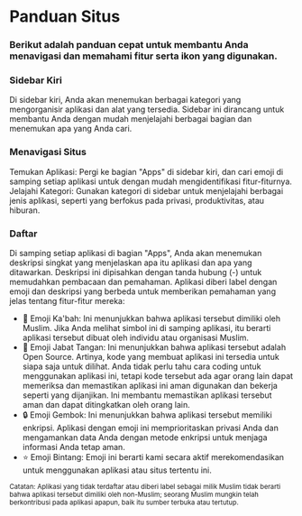 # Panduan Situs

### Berikut adalah panduan cepat untuk membantu Anda menavigasi dan memahami fitur serta ikon yang digunakan.

### Sidebar Kiri
Di sidebar kiri, Anda akan menemukan berbagai kategori yang mengorganisir aplikasi dan alat yang tersedia. Sidebar ini dirancang untuk membantu Anda dengan mudah menjelajahi berbagai bagian dan menemukan apa yang Anda cari.

### Menavigasi Situs
Temukan Aplikasi: Pergi ke bagian "Apps" di sidebar kiri, dan cari emoji di samping setiap aplikasi untuk dengan mudah mengidentifikasi fitur-fiturnya.
Jelajahi Kategori: Gunakan kategori di sidebar untuk menjelajahi berbagai jenis aplikasi, seperti yang berfokus pada privasi, produktivitas, atau hiburan.

### Daftar
Di samping setiap aplikasi di bagian "Apps", Anda akan menemukan deskripsi singkat yang menjelaskan apa itu aplikasi dan apa yang ditawarkan. Deskripsi ini dipisahkan dengan tanda hubung (-) untuk memudahkan pembacaan dan pemahaman.
Aplikasi diberi label dengan emoji dan deskripsi yang berbeda untuk memberikan pemahaman yang jelas tentang fitur-fitur mereka:
- 🕋 Emoji Ka'bah: Ini menunjukkan bahwa aplikasi tersebut dimiliki oleh Muslim. Jika Anda melihat simbol ini di samping aplikasi, itu berarti aplikasi tersebut dibuat oleh individu atau organisasi Muslim.
- 🤝 Emoji Jabat Tangan: Ini menunjukkan bahwa aplikasi tersebut adalah Open Source. Artinya, kode yang membuat aplikasi ini tersedia untuk siapa saja untuk dilihat. Anda tidak perlu tahu cara coding untuk menggunakan aplikasi ini, tetapi kode tersebut ada agar orang lain dapat memeriksa dan memastikan aplikasi ini aman digunakan dan bekerja seperti yang dijanjikan. Ini membantu memastikan aplikasi tersebut aman dan dapat ditingkatkan oleh orang lain.
- 🔒 Emoji Gembok: Ini menunjukkan bahwa aplikasi tersebut memiliki enkripsi. Aplikasi dengan emoji ini memprioritaskan privasi Anda dan mengamankan data Anda dengan metode enkripsi untuk menjaga informasi Anda tetap aman.
- ⭐ Emoji Bintang: Emoji ini berarti kami secara aktif merekomendasikan untuk menggunakan aplikasi atau situs tertentu ini.

<small>Catatan: Aplikasi yang tidak terdaftar atau diberi label sebagai milik Muslim tidak berarti bahwa aplikasi tersebut dimiliki oleh non-Muslim; seorang Muslim mungkin telah berkontribusi pada aplikasi apapun, baik itu sumber terbuka atau tertutup.</small>